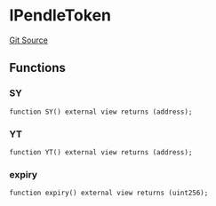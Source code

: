 # IPendleToken
[Git Source](https://github.com/Swivel-Finance/illuminate/blob/76b26ef748dc63cf89e3fa660df1bda262dcef15/src/interfaces/IPendleToken.sol)


## Functions
### SY


```solidity
function SY() external view returns (address);
```

### YT


```solidity
function YT() external view returns (address);
```

### expiry


```solidity
function expiry() external view returns (uint256);
```


